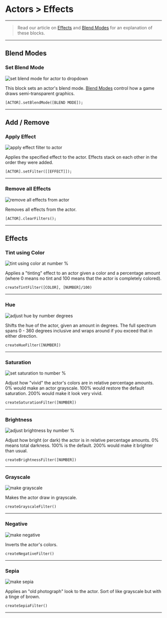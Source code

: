 # Actors > Effects

***

> Read our article on [Effects](https://www.stencyl.com/help/view/effects/) and [Blend Modes](https://www.stencyl.com/help/view/blending-modes/) for an explanation of these blocks.

***

## Blend Modes

### <a name="set-blend-actor"></a> Set Blend Mode

![set blend mode for actor to dropdown](https://static.stencyl.com/pedia2/block-images/actor/effects/set-blend-actor.png)

This block sets an actor's blend mode. [Blend Modes](https://www.stencyl.com/help/view/blending-modes/) control how a game draws semi-transparent graphics.

```
[ACTOR].setBlendMode([BLEND MODE]);
```

***

## Add / Remove

### <a name="apply-filter"></a> Apply Effect

![apply effect filter to actor](https://static.stencyl.com/pedia2/block-images/actor/effects/apply-filter.png)

Applies the specified effect to the actor. Effects stack on each other in the order they were added.

```
[ACTOR].setFilter([[EFFECT]]);
```

***

### <a name="clear-filter"></a> Remove all Effects

![remove all effects from actor](https://static.stencyl.com/pedia2/block-images/actor/effects/clear-filter.png)

Removes all effects from the actor.

```
[ACTOR].clearFilters();
```

***

## Effects

### <a name="filter-tint"></a> Tint using Color

![tint using color at number %](https://static.stencyl.com/pedia2/block-images/actor/effects/filter-tint.png)

Applies a "tinting" effect to an actor given a color and a percentage amount (where 0 means no tint and 100 means that the actor is completely colored).

```
createTintFilter([COLOR], [NUMBER]/100)
```

***

### <a name="filter-hsb"></a> Hue

![adjust hue by number degrees](https://static.stencyl.com/pedia2/block-images/actor/effects/filter-hsb.png)

Shifts the hue of the actor, given an amount in degrees. The full spectrum spans 0 - 360 degrees inclusive and wraps around if you exceed that in either direction.

```
createHueFilter([NUMBER])
```

***

### <a name="filter-sat"></a> Saturation

![set saturation to number %](https://static.stencyl.com/pedia2/block-images/actor/effects/filter-sat.png)

Adjust how "vivid" the actor's colors are in relative percentage amounts. 0% would make an actor grayscale. 100% would restore the default saturation. 200% would make it look very vivid.

```
createSaturationFilter([NUMBER])
```

***

### <a name="filter-bright"></a> Brightness

![adjust brightness by number %](https://static.stencyl.com/pedia2/block-images/actor/effects/filter-bright.png)

Adjust how bright (or dark) the actor is in relative percentage amounts. 0% means total darkness. 100% is the default. 200% would make it brighter than usual.

```
createBrightnessFilter([NUMBER])
```

***

### <a name="filter-grayscale"></a> Grayscale

![make grayscale](https://static.stencyl.com/pedia2/block-images/actor/effects/filter-grayscale.png)

Makes the actor draw in grayscale.

```
createGrayscaleFilter()
```

***

### <a name="filter-negative"></a> Negative

![make negative](https://static.stencyl.com/pedia2/block-images/actor/effects/filter-negative.png)

Inverts the actor's colors.

```
createNegativeFilter()
```

***

### <a name="filter-sepia"></a> Sepia

![make sepia](https://static.stencyl.com/pedia2/block-images/actor/effects/filter-sepia.png)

Applies an "old photograph" look to the actor. Sort of like grayscale but with a tinge of brown.

```
createSepiaFilter()
```

***
